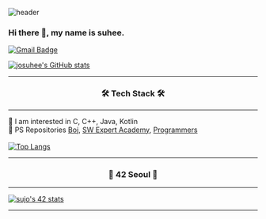 ![header](https://capsule-render.vercel.app/api?type=waving&color=auto&height=300&section=header&text=josuhee&fontSize=90)
### Hi there 👋, my name is suhee.
[![Gmail Badge](https://img.shields.io/badge/Gmail-d14836?style=flat-square&logo=Gmail&logoColor=white&link=mailto:snugyun01@gmail.com)](mailto:suheeqwe@gmail.com)


[![josuhee's GitHub stats](https://github-readme-stats.vercel.app/api?username=josuhee)](https://github.com/anuraghazra/github-readme-stats)  

<hr/>  

<h3 align="center">🛠 Tech Stack 🛠</h3>  
<hr/>  

💬 I am interested in C, C++, Java, Kotlin  
💬 PS Repositories [Boj](https://github.com/josuhee/Baekjoon), [SW Expert Academy](https://github.com/josuhee/SW_Expert_Academy), [Programmers](https://github.com/josuhee/programmers)
<br/>  
[![Top Langs](https://github-readme-stats.vercel.app/api/top-langs/?username=josuhee&layout=compact&theme=nord)](https://github.com/josuhee)


<hr/>  


<h3 align="center">🚀 42 Seoul 🚀</h3>  
<hr/>  

[![sujo's 42 stats](https://badge42.vercel.app/api/v2/cl1lxp2cw001109l25u3vsgzq/stats?cursusId=21&coalitionId=85)](https://github.com/JaeSeoKim/badge42)

<hr/>  

           
<!--
**josuhee/josuhee** is a ✨ _special_ ✨ repository because its `README.md` (this file) appears on your GitHub profile.

Here are some ideas to get you started:

- 🔭 I’m currently working on ...
- 🌱 I’m currently learning ...
- 👯 I’m looking to collaborate on ...
- 🤔 I’m looking for help with ...
- 💬 Ask me about ...
- 📫 How to reach me: ...
- 😄 Pronouns: ...
- ⚡ Fun fact: ...
//hit
![Hits](https://hits.seeyoufarm.com/api/count/incr/badge.svg?url=https%3A%2F%2Fgithub.com%2Fjosuhee%2Fhit-counter&count_bg=%2379C83D&title_bg=%23555555&icon=&icon_color=%23E7E7E7&title=hits&edge_flat=false) 
//stats
[![josuhee's GitHub stats](https://github-readme-stats.vercel.app/api?username=josuhee)](https://github.com/anuraghazra/github-readme-stats)
//백준
![Solved.ac 프로필](http://mazassumnida.wtf/api/v2/generate_badge?boj=josuhee)


<h3 align="center">🌱 BOJ 🌱</h3>  
<hr/>  

[![sujo's 42 stats](https://badge42.vercel.app/api/v2/cl1lxp2cw001109l25u3vsgzq/stats?cursusId=21&coalitionId=85)](https://github.com/JaeSeoKim/badge42)
-->
